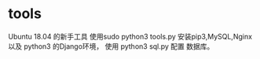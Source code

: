 # tools
Ubuntu 18.04 的新手工具
使用sudo python3 tools.py 安装pip3,MySQL,Nginx 以及 python3 的Django环境，
使用 python3 sql.py 配置 数据库。
